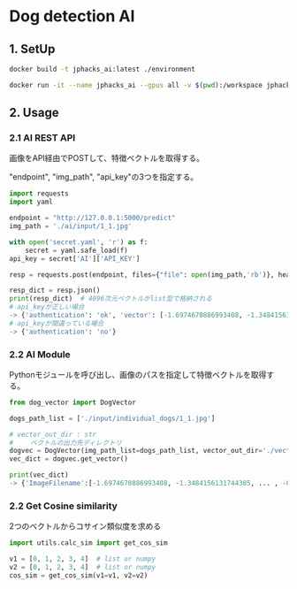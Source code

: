 # Dog detection AI
## 1. SetUp
```bash
docker build -t jphacks_ai:latest ./environment
```
```bash
docker run -it --name jphacks_ai --gpus all -v $(pwd):/workspace jphacks_ai:latest /bin/bash
```
## 2. Usage
### 2.1 AI REST API
画像をAPI経由でPOSTして、特徴ベクトルを取得する。

"endpoint", "img_path", "api_key"の3つを指定する。
```Python
import requests
import yaml

endpoint = "http://127.0.0.1:5000/predict"
img_path = './ai/input/1_1.jpg'

with open('secret.yaml', 'r') as f:
    secret = yaml.safe_load(f)
api_key = secret['AI']['API_KEY']

resp = requests.post(endpoint, files={"file": open(img_path,'rb')}, headers={'api_key':api_key})

resp_dict = resp.json()
print(resp_dict)  # 4096次元ベクトルがlist型で格納される
# api_keyが正しい場合
-> {'authentication': 'ok', 'vector': [-1.6974670886993408, -1.3484156131744385, ... , -0.9846966862678528]}
# api_keyが間違っている場合
-> {'authentication': 'no'}
```
### 2.2 AI Module
Pythonモジュールを呼び出し、画像のパスを指定して特徴ベクトルを取得する。
```Python
from dog_vector import DogVector

dogs_path_list = ['./input/individual_dogs/1_1.jpg']

# vector_out_dir : str
# 　　ベクトルの出力先ディレクトリ
dogvec = DogVector(img_path_list=dogs_path_list, vector_out_dir='./vectors')
vec_dict = dogvec.get_vector()

print(vec_dict)
-> {'ImageFilename':[-1.6974670886993408, -1.3484156131744385, ... , -0.9846966862678528]}  
```
### 2.2 Get Cosine similarity
2つのベクトルからコサイン類似度を求める
```Python
import utils.calc_sim import get_cos_sim

v1 = [0, 1, 2, 3, 4]  # list or numpy
v2 = [0, 1, 2, 3, 4]  # list or numpy
cos_sim = get_cos_sim(v1=v1, v2=v2)
```

